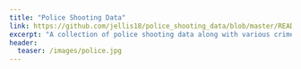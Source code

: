 ```yaml
---
title: "Police Shooting Data"
link: https://github.com/jellis18/police_shooting_data/blob/master/README.md
excerpt: "A collection of police shooting data along with various crime and census covariates."
header:
  teaser: /images/police.jpg
---
```

